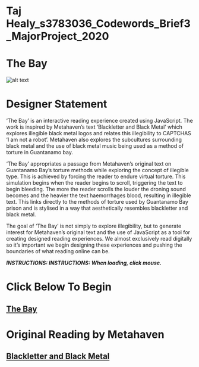 # Taj Healy_s3783036_Codewords_Brief3_MajorProject_2020

# The Bay 

![alt text](https://github.com/TajHealy/CodeWords/blob/master/MajorProject/submissionPics/heroImage1.jpg?raw=true) 

# Designer Statement
‘The Bay’ is an interactive reading experience created using JavaScript. The work is inspired by Metahaven’s text ‘Blackletter and Black Metal’ which explores illegible black metal logos and relates this illegibility to CAPTCHAS ‘I am not a robot’. Metahaven also explores the subcultures surrounding black metal and the use of black metal music being used as a method of torture in Guantanamo bay.

‘The Bay’ appropriates a passage from Metahaven’s original text on Guantanamo Bay’s torture methods while exploring the concept of illegible type. This is achieved by forcing the reader to endure virtual torture. This simulation begins when the reader begins to scroll, triggering the text to begin bleeding. The more the reader scrolls the louder the droning sound becomes and the heavier the text haemorrhages blood, resulting in illegible text. This links directly to the methods of torture used by Guantanamo Bay prison and is stylised in a way that aesthetically resembles blackletter and black metal.

The goal of ‘The Bay’ is not simply to explore illegibility, but to generate interest for Metahaven’s original text and the use of JavaScript as a tool for creating designed reading experiences. We almost exclusively read digitally so it’s important we begin designing these experiences and pushing the boundaries of what reading online can be.


***INSTRUCTIONS: INSTRUCTIONS: When loading, click mouse.***

# Click Below To Begin
## [The Bay](https://TajHealy.github.io/CodeWords/week_12/theBay/) 

# Original Reading by Metahaven
## [Blackletter and Black Metal](http://digbeyond.com/readme/view.php?id=53&course=Code%20Words)
